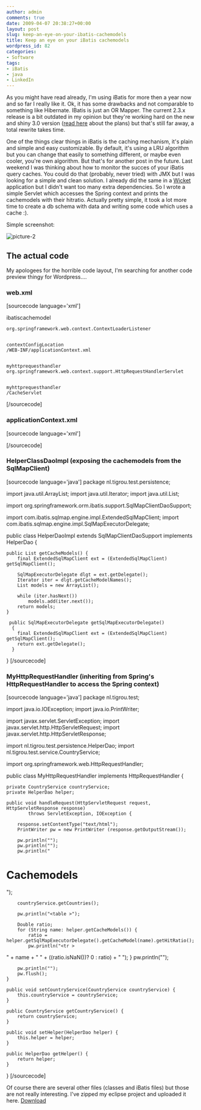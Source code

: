 ```yaml
---
author: admin
comments: true
date: 2009-04-07 20:38:27+00:00
layout: post
slug: keep-an-eye-on-your-ibatis-cachemodels
title: Keep an eye on your iBatis cachemodels
wordpress_id: 82
categories:
- Software
tags:
- iBatis
- java
- LinkedIn
---
```


As you might have read already, I'm using iBatis for more then a year now and so far I really like it. Ok, it has some drawbacks and not comparable to something like Hibernate. IBatis is just an OR Mapper. The current 2.3.x release is a bit outdated in my opinion but they're working hard on the new and shiny 3.0 version ([read here](http://opensource.atlassian.com/confluence/oss/display/IBATIS/iBATIS+3.0+Whiteboard) about the plans) but that's still far away, a total rewrite takes time.

One of the things clear things in iBatis is the caching mechanism, it's plain and simple and easy customizable. By default, it's using a LRU algorithm but you can change that easily to something different, or maybe even cooler, you're own algorithm. But that's for another post in the future. Last weekend I was thinking about how to monitor the succes of your iBatis query caches. You could do that (probably, never tried) with JMX but I was looking for a simple and clean solution. I already did the same in a [Wicket](http://wicket.apache.org) application but I didn't want too many extra dependencies. So I wrote a simple Servlet which accesses the Spring context and prints the cachemodels with their hitratio. Actually pretty simple, it took a lot more time to create a db schema with data and writing some code which uses a cache :).

Simple screenshot:

![picture-2](http://tigrou.nl/wp-content/uploads/2009/04/picture-2.png)



## **The actual code**



My apologees for the horrible code layout, I'm searching for another code preview thingy for Wordpress....



### web.xml



[sourcecode language='xml']


  ibatiscachemodel
  
  
    org.springframework.web.context.ContextLoaderListener
  
  
    contextConfigLocation
    /WEB-INF/applicationContext.xml
  
  
    myhttprequesthandler
    org.springframework.web.context.support.HttpRequestHandlerServlet
  
  
    myhttprequesthandler
    /CacheServlet
  

[/sourcecode]



### applicationContext.xml



[sourcecode language='xml']



	
		
		
		
		
	

	
		
		
	

	
		
		
	


	
		
	


	
		
	

	
		
	

[/sourcecode]



### HelperClassDaoImpl (exposing the cachemodels from the SqlMapClient)


[sourcecode language='java']
package nl.tigrou.test.persistence;

import java.util.ArrayList;
import java.util.Iterator;
import java.util.List;

import org.springframework.orm.ibatis.support.SqlMapClientDaoSupport;

import com.ibatis.sqlmap.engine.impl.ExtendedSqlMapClient;
import com.ibatis.sqlmap.engine.impl.SqlMapExecutorDelegate;

public class HelperDaoImpl extends SqlMapClientDaoSupport implements HelperDao {

	public List getCacheModels() {
		final ExtendedSqlMapClient ext = (ExtendedSqlMapClient) getSqlMapClient();

		SqlMapExecutorDelegate dlgt = ext.getDelegate();
		Iterator iter = dlgt.getCacheModelNames();
		List models = new ArrayList();

		while (iter.hasNext())
			models.add(iter.next());
		return models;
	}

	 public SqlMapExecutorDelegate getSqlMapExecutorDelegate()
	  {
	    final ExtendedSqlMapClient ext = (ExtendedSqlMapClient) getSqlMapClient();
	    return ext.getDelegate();
	  }

}
[/sourcecode]



### MyHttpRequestHandler (inheriting from Spring's HttpRequestHandler to access the Spring context)



[sourcecode language='java']
package nl.tigrou.test;

import java.io.IOException;
import java.io.PrintWriter;

import javax.servlet.ServletException;
import javax.servlet.http.HttpServletRequest;
import javax.servlet.http.HttpServletResponse;

import nl.tigrou.test.persistence.HelperDao;
import nl.tigrou.test.service.CountryService;

import org.springframework.web.HttpRequestHandler;

public class MyHttpRequestHandler implements HttpRequestHandler {

	private CountryService countryService;
	private HelperDao helper;
		
	public void handleRequest(HttpServletRequest request, HttpServletResponse response)
			throws ServletException, IOException {
		
		response.setContentType("text/html");
		PrintWriter pw = new PrintWriter (response.getOutputStream());

		pw.println("");
	    pw.println("");
	    pw.println("

# Cachemodels

");
	    
	    countryService.getCountries();
	    
	    pw.println("<table >");
	    
	    Double ratio;
	    for (String name: helper.getCacheModels()) {
	    	ratio = helper.getSqlMapExecutorDelegate().getCacheModel(name).getHitRatio();
			pw.println("<tr >
<td >" + name + "
</td>
<td >" + ((ratio.isNaN())? 0 : ratio) + "
</td></tr>");
		}
	    pw.println("</table>");
	    
	    pw.println("");
	    pw.flush();
	}

	public void setCountryService(CountryService countryService) {
		this.countryService = countryService;
	}

	public CountryService getCountryService() {
		return countryService;
	}

	public void setHelper(HelperDao helper) {
		this.helper = helper;
	}

	public HelperDao getHelper() {
		return helper;
	}
}
[/sourcecode]

Of course there are several other files (classes and iBatis files) but those are not really interesting. I've zipped my eclipse project and uploaded it here. [Download](http://tigrou.nl/wp-content/uploads/2009/04/ibatiscachemodel.zip)
